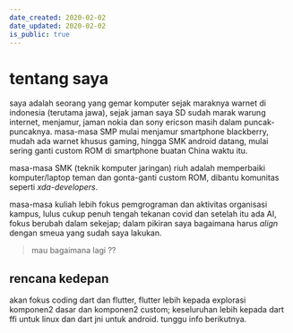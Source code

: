 ```yaml
---
date_created: 2020-02-02 
date_updated: 2020-02-02
is_public: true
---
```


# tentang saya 

saya adalah seorang yang gemar komputer sejak maraknya warnet di indonesia (terutama jawa), sejak jaman saya SD sudah marak warung internet, menjamur, jaman nokia dan sony ericson masih dalam puncak-puncaknya. masa-masa SMP mulai menjamur smartphone blackberry, mudah ada warnet khusus gaming, hingga SMK android datang, mulai sering ganti custom ROM di smartphone buatan China waktu itu.

masa-masa SMK (teknik komputer jaringan) riuh adalah memperbaiki komputer/laptop
teman dan gonta-ganti custom ROM, dibantu komunitas seperti *xda-developers*.

masa-masa kuliah lebih fokus pemgrograman dan aktivitas organisasi kampus, lulus
cukup penuh tengah tekanan covid dan setelah itu ada AI, fokus berubah dalam
sekejap; dalam pikiran saya bagaimana harus _align_ dengan smeua yang sudah saya
lakukan.

> mau bagaimana lagi ??

## rencana kedepan

akan fokus coding dart dan flutter, flutter lebih kepada explorasi komponen2
dasar dan komponen2 custom; keseluruhan lebih kepada dart ffi untuk linux dan
dart jni untuk android. tunggu info berikutnya.



